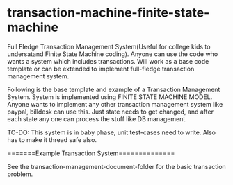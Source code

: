 # transaction-machine-finite-state-machine
Full Fledge Transaction Management System(Useful for college kids to undersatand Finite State Machine coding). Anyone can use the code who wants a system which includes transactions. Will work as a base code template or can be extended to implement full-fledge transaction management system.


Following is the base template and example of a Transaction Management System.
System is implemented using FINITE STATE MACHINE MODEL.
Anyone wants to implement any other transaction management system like paypal, billdesk can use this. Just state needs to get changed,
and after each state any one can process the stuff like DB management. 

TO-DO: This system is in baby phase, unit test-cases need to write. Also has to make it thread safe also.

=======Example Transaction System==============

See the transaction-management-document-folder for the basic transaction problem.
